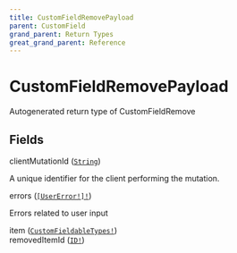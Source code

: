 ```yaml
---
title: CustomFieldRemovePayload
parent: CustomField
grand_parent: Return Types
great_grand_parent: Reference
---
```


# CustomFieldRemovePayload

Autogenerated return type of CustomFieldRemove

## Fields

<div class="field-entry ">
  <span id="client_mutation_id" class="field-name anchored">clientMutationId (<code><a href="/docs/reference/scalar/string">String</a></code>)</span>

  <div class="description-wrapper">
   <p>A unique identifier for the client performing the mutation.</p>

  </div>
</div>

<div class="field-entry ">
  <span id="errors" class="field-name anchored">errors (<code><a href="/docs/reference/object/user_error">[UserError!]!</a></code>)</span>

  <div class="description-wrapper">
   <p>Errors related to user input</p>

  </div>
</div>

<div class="field-entry ">
  <span id="item" class="field-name anchored">item (<code><a href="/docs/reference/union/custom_fieldable_types">CustomFieldableTypes!</a></code>)</span>

  <div class="description-wrapper">

  </div>
</div>

<div class="field-entry ">
  <span id="removed_item_id" class="field-name anchored">removedItemId (<code><a href="/docs/reference/scalar/id">ID!</a></code>)</span>

  <div class="description-wrapper">

  </div>
</div>

